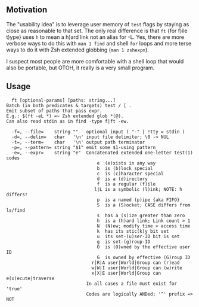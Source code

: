 Motivation
----------

The "usability idea" is to leverage user memory of `test` flags by staying as
close as reasonable to that set.  The only real difference is that `ft` {for
f)ile t)ype} uses `h` to mean a h)ard link not an alias for -L.  Yes, there
are more verbose ways to do this with `man 1 find` and shell `for` loops and
more terse ways to do it with Zsh extended globbing (`man 1 zshexpn`).

I suspect most people are more comfortable with a shell loop that would also be
portable, but OTOH, it really is a very small program.

Usage
-----

```
  ft [optional-params] [paths: string...]
Batch (in both predicates & targets) test / [ .
Emit subset of paths that pass expr.
E.g.: $(ft -eL *) =~ Zsh extended glob *(@).
Can also read stdin as in find -type f|ft -ew.

  -f=, --file=    string ""   optional input ( "-" | !tty = stdin )
  -d=, --delim=   char   '\n' input file delimiter; \0 -> NUL
  -t=, --term=    char   '\n' output path terminator
  -p=, --pattern= string "$1" emit some $1-using pattern
  -e=, --expr=    string "e"  Concatenated extended one-letter test(1) codes
                                  e  (e)xists in any way
                                  b  is (b)lock special
                                  c  is (c)haracter special
                                  d  is a (d)irectory
                                  f  is a regular (f)ile
                                 l|L is a symbolic (l)ink; NOTE: h differs!
                                  p  is a named (p)ipe {aka FIFO}
                                  S  is a (S)ocket; CASE differs from ls/find
                                  s  has a (s)ize greater than zero
                                  h  is a (h)ard link; Link count > 1
                                  N  (N)ew; modify time > access time
                                  k  has its stic(k)y bit set
                                  u  its set-(u)ser-ID bit is set
                                  g  is set-(g)roup-ID
                                  O  is (O)wned by the effective user ID
                                  G  is owned by effective (G)roup ID
                                r|R|A user|World|Group can (r)ead
                                w|W|I user|World|Group can (w)rite
                                x|X|E user|World|Group can e(x)ecute|traverse
                              In all cases a file must exist for 'true'
                              Codes are logically ANDed; '^' prefix => NOT
```
